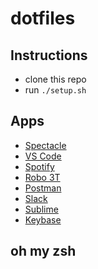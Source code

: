 # dotfiles

## Instructions

* clone this repo
* run `./setup.sh`

## Apps
* [Spectacle](https://www.spectacleapp.com/)
* [VS Code](https://code.visualstudio.com/)
* [Spotify](https://www.spotify.com/us/download/mac)
* [Robo 3T](https://studio3t.com/download-now/)
* [Postman](https://www.getpostman.com/downloads/)
* [Slack](https://slack.com/downloads/mac)
* [Sublime](https://www.sublimetext.com/)
* [Keybase](https://keybase.io/download)


## oh my zsh


